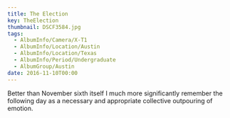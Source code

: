 ```yaml
---
title: The Election
key: TheElection
thumbnail: DSCF3584.jpg
tags:
  - AlbumInfo/Camera/X-T1
  - AlbumInfo/Location/Austin
  - AlbumInfo/Location/Texas
  - AlbumInfo/Period/Undergraduate
  - AlbumGroup/Austin
date: 2016-11-10T00:00
---
```

Better than November sixth itself I much more significantly remember the following day as a necessary and appropriate collective outpouring of emotion.
